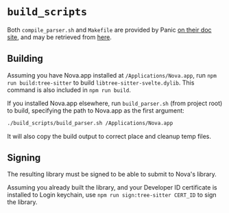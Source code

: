 # `build_scripts`

Both `compile_parser.sh` and `Makefile` are provided by Panic
[on their doc site](https://docs.nova.app/syntax-reference/tree-sitter/#compiling-a-parser),
and may be retrieved from
[here](https://docs.nova.app/syntax-reference/build_script.zip).

## Building

Assuming you have Nova.app installed at `/Applications/Nova.app`, run
`npm run build:tree-sitter` to build `libtree-sitter-svelte.dylib`. This command is
also included in `npm run build`.

If you installed Nova.app elsewhere, run `build_parser.sh` (from project root)
to build, specifying the path to Nova.app as the first argument:

```sh
./build_scripts/build_parser.sh /Applications/Nova.app
```

It will also copy the build output to correct place and cleanup temp files.

## Signing

The resulting library must be signed to be able to submit to Nova's library.

Assuming you already built the library, and your Developer ID certificate is
installed to Login keychain, use `npm run sign:tree-sitter CERT_ID` to sign the
library.
